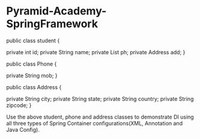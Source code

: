 # Pyramid-Academy-SpringFramework

public class student
{

   private int id;
   private String name;
   private List<Phone> ph;
   private Address add;
}

public class Phone
{

   private String mob;
}

public class Address
{

  private String city;
  private String state;
  private String country;
  private String zipcode;
}

Use the above student, phone and address classes to demonstrate DI  using all three types of Spring Container configurations(XML, Annotation and Java Config). 

